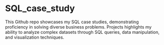# SQL_case_study
This Github repo showcases my SQL case studies, demonstrating proficiency in solving diverse business problems. Projects highlights my ability to analyze complex datasets through SQL queries, data manipulation, and visualization techniques.
